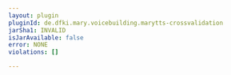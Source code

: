 ```yaml
---
layout: plugin
pluginId: de.dfki.mary.voicebuilding.marytts-crossvalidation
jarSha1: INVALID
isJarAvailable: false
error: NONE
violations: []

---
```

